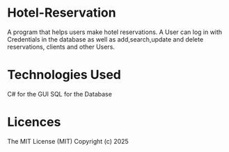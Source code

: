 # Hotel-Reservation
A program that helps users make hotel reservations.
A User can log in with Credentials in the database as well as add,search,update and delete reservations, clients and other Users.

# Technologies Used

C# for the GUI
SQL for the Database

# Licences
The MIT License (MIT) Copyright (c) 2025
